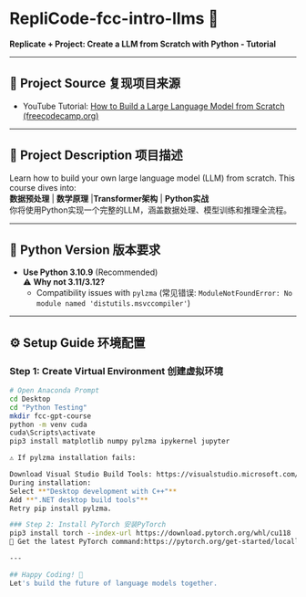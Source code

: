 # RepliCode-fcc-intro-llms 🚀  
**Replicate + Project: Create a LLM from Scratch with Python - Tutorial**  

---

## 📜 Project Source 复现项目来源  
- YouTube Tutorial: [How to Build a Large Language Model from Scratch (freecodecamp.org)](https://www.youtube.com/watch?v=UU1WVnMk4E8)  

---

## 🎯 Project Description 项目描述  
Learn how to build your own large language model (LLM) from scratch. This course dives into:  
**数据预处理** | ​**数学原理** | ​**Transformer架构** | ​**Python实战**  
你将使用Python实现一个完整的LLM，涵盖数据处理、模型训练和推理全流程。  

---

## 🐍 Python Version 版本要求  
- ​**Use Python 3.10.9** (Recommended)  
  ⚠️ ​**Why not 3.11/3.12?**  
  - Compatibility issues with `pylzma` (常见错误: `ModuleNotFoundError: No module named 'distutils.msvccompiler'`)

---

## ⚙️ Setup Guide 环境配置  

### Step 1: Create Virtual Environment 创建虚拟环境  
```bash
# Open Anaconda Prompt
cd Desktop
cd "Python Testing"
mkdir fcc-gpt-course
python -m venv cuda
cuda\Scripts\activate
pip3 install matplotlib numpy pylzma ipykernel jupyter

⚠️ ​If pylzma installation fails:

Download ​Visual Studio Build Tools: https://visualstudio.microsoft.com/visual-cpp-build-tools/
During installation:
Select ​**"Desktop development with C++"**
Add ​**".NET desktop build tools"**
Retry pip install pylzma.

### Step 2: Install PyTorch 安装PyTorch
pip3 install torch --index-url https://download.pytorch.org/whl/cu118
🔗 Get the latest PyTorch command:https://pytorch.org/get-started/locally/

---

## Happy Coding! 🦾
Let's build the future of language models together. 
